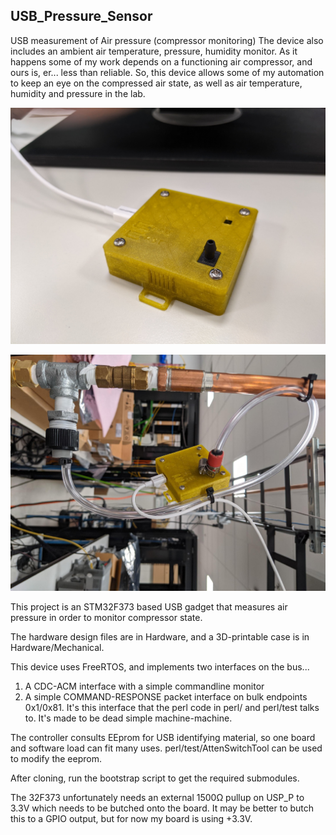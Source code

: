 ## USB_Pressure_Sensor

USB measurement of Air pressure (compressor monitoring) The device also
includes an ambient air temperature, pressure, humidity monitor. As it happens
some of my work depends on a functioning air compressor, and ours is,
er... less than reliable. So, this device allows some of my automation to keep
an eye on the compressed air state, as well as air temperature, humidity and
pressure in the lab.

![USB Pressure Sensor as built](/doc/PressureSensor_asbuilt.jpg)

![USB Pressure Sensor as installed](/doc/PressureSensor_installed.jpg)

This project is an STM32F373 based USB gadget that measures air pressure in order to monitor compressor state.

The hardware design files are in Hardware, and a 3D-printable case is in Hardware/Mechanical.

This device uses FreeRTOS, and implements two interfaces on the bus...

1. A CDC-ACM interface with a simple commandline monitor
2. A simple COMMAND-RESPONSE packet interface on bulk endpoints 0x1/0x81. It's
this interface that the perl code in perl/ and perl/test talks to. It's made to
be dead simple machine-machine.

The controller consults EEprom for USB identifying material, so one board and
software load can fit many uses. perl/test/AttenSwitchTool can be used to modify the eeprom.

After cloning, run the bootstrap script to get the required submodules.

The 32F373 unfortunately needs an external 1500Ω pullup on USP_P to 3.3V which needs to be butched onto the board. It may be better to butch this to a GPIO output, but for now my board is using +3.3V.

